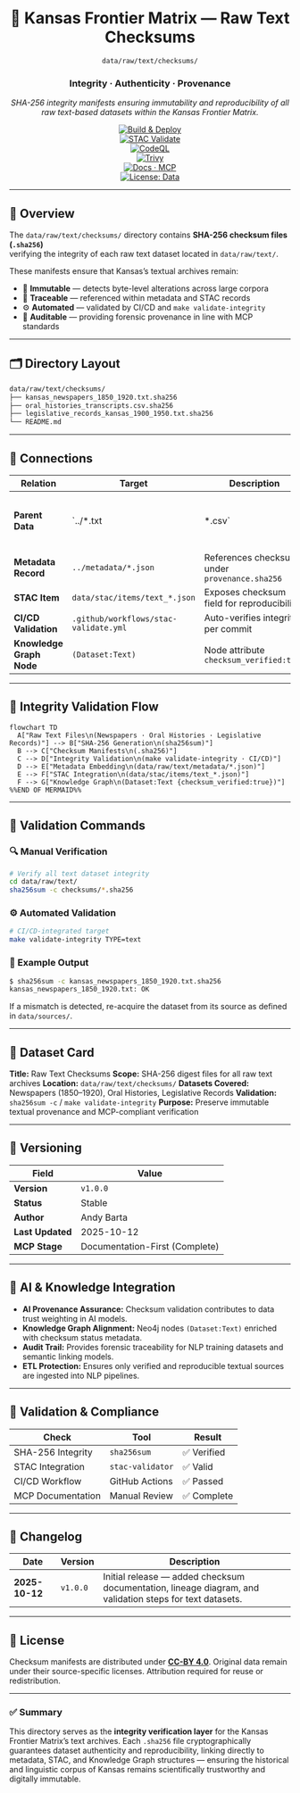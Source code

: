 <div align="center">

# 🧾 Kansas Frontier Matrix — Raw Text Checksums  
`data/raw/text/checksums/`

### **Integrity · Authenticity · Provenance**  
*SHA-256 integrity manifests ensuring immutability and reproducibility of all raw text-based datasets within the Kansas Frontier Matrix.*

[![Build & Deploy](https://github.com/bartytime4life/Kansas-Frontier-Matrix/actions/workflows/site.yml/badge.svg)](../../../../.github/workflows/site.yml)  
[![STAC Validate](https://img.shields.io/badge/STAC-validate-teal)](../../../../.github/workflows/stac-validate.yml)  
[![CodeQL](https://github.com/bartytime4life/Kansas-Frontier-Matrix/actions/workflows/codeql.yml/badge.svg)](../../../../.github/workflows/codeql.yml)  
[![Trivy](https://github.com/bartytime4life/Kansas-Frontier-Matrix/actions/workflows/trivy.yml/badge.svg)](../../../../.github/workflows/trivy.yml)  
[![Docs · MCP](https://img.shields.io/badge/Docs-MCP-blueviolet)](../../../../docs/)  
[![License: Data](https://img.shields.io/badge/License-CC--BY%204.0-green)](../../../../LICENSE)

</div>

---

## 📘 Overview

The `data/raw/text/checksums/` directory contains **SHA-256 checksum files (`.sha256`)**  
verifying the integrity of each raw text dataset located in `data/raw/text/`.

These manifests ensure that Kansas’s textual archives remain:
- 🔐 **Immutable** — detects byte-level alterations across large corpora  
- 🔗 **Traceable** — referenced within metadata and STAC records  
- ⚙️ **Automated** — validated by CI/CD and `make validate-integrity`  
- 🧾 **Auditable** — providing forensic provenance in line with MCP standards  

---

## 🗂️ Directory Layout

```bash
data/raw/text/checksums/
├── kansas_newspapers_1850_1920.txt.sha256
├── oral_histories_transcripts.csv.sha256
├── legislative_records_kansas_1900_1950.txt.sha256
└── README.md
````

---

## 🔗 Connections

| Relation                 | Target                                | Description                                   |                                      |
| ------------------------ | ------------------------------------- | --------------------------------------------- | ------------------------------------ |
| **Parent Data**          | `../*.txt                             | *.csv`                                        | Raw text file verified for integrity |
| **Metadata Record**      | `../metadata/*.json`                  | References checksum under `provenance.sha256` |                                      |
| **STAC Item**            | `data/stac/items/text_*.json`         | Exposes checksum field for reproducibility    |                                      |
| **CI/CD Validation**     | `.github/workflows/stac-validate.yml` | Auto-verifies integrity per commit            |                                      |
| **Knowledge Graph Node** | `(Dataset:Text)`                      | Node attribute `checksum_verified:true`       |                                      |

---

## 🧭 Integrity Validation Flow

```mermaid
flowchart TD
  A["Raw Text Files\n(Newspapers · Oral Histories · Legislative Records)"] --> B["SHA-256 Generation\n(sha256sum)"]
  B --> C["Checksum Manifests\n(.sha256)"]
  C --> D["Integrity Validation\n(make validate-integrity · CI/CD)"]
  D --> E["Metadata Embedding\n(data/raw/text/metadata/*.json)"]
  E --> F["STAC Integration\n(data/stac/items/text_*.json)"]
  F --> G["Knowledge Graph\n(Dataset:Text {checksum_verified:true})"]
%%END OF MERMAID%%
```

---

## 🧪 Validation Commands

### 🔍 Manual Verification

```bash
# Verify all text dataset integrity
cd data/raw/text/
sha256sum -c checksums/*.sha256
```

### ⚙️ Automated Validation

```bash
# CI/CD-integrated target
make validate-integrity TYPE=text
```

### 🧮 Example Output

```bash
$ sha256sum -c kansas_newspapers_1850_1920.txt.sha256
kansas_newspapers_1850_1920.txt: OK
```

If a mismatch is detected, re-acquire the dataset from its source
as defined in `data/sources/`.

---

## 🧾 Dataset Card

**Title:** Raw Text Checksums
**Scope:** SHA-256 digest files for all raw text archives
**Location:** `data/raw/text/checksums/`
**Datasets Covered:** Newspapers (1850–1920), Oral Histories, Legislative Records
**Validation:** `sha256sum -c` / `make validate-integrity`
**Purpose:** Preserve immutable textual provenance and MCP-compliant verification

---

## 🧱 Versioning

| Field            | Value                          |
| ---------------- | ------------------------------ |
| **Version**      | `v1.0.0`                       |
| **Status**       | Stable                         |
| **Author**       | Andy Barta                     |
| **Last Updated** | 2025-10-12                     |
| **MCP Stage**    | Documentation-First (Complete) |

---

## 🧠 AI & Knowledge Integration

* **AI Provenance Assurance:** Checksum validation contributes to data trust weighting in AI models.
* **Knowledge Graph Alignment:** Neo4j nodes `(Dataset:Text)` enriched with checksum status metadata.
* **Audit Trail:** Provides forensic traceability for NLP training datasets and semantic linking models.
* **ETL Protection:** Ensures only verified and reproducible textual sources are ingested into NLP pipelines.

---

## 🧩 Validation & Compliance

| Check             | Tool             | Result     |
| ----------------- | ---------------- | ---------- |
| SHA-256 Integrity | `sha256sum`      | ✅ Verified |
| STAC Integration  | `stac-validator` | ✅ Valid    |
| CI/CD Workflow    | GitHub Actions   | ✅ Passed   |
| MCP Documentation | Manual Review    | ✅ Complete |

---

## 🧩 Changelog

| Date           | Version  | Description                                                                                              |
| -------------- | -------- | -------------------------------------------------------------------------------------------------------- |
| **2025-10-12** | `v1.0.0` | Initial release — added checksum documentation, lineage diagram, and validation steps for text datasets. |

---

## 🪪 License

Checksum manifests are distributed under **[CC-BY 4.0](https://creativecommons.org/licenses/by/4.0/)**.
Original data remain under their source-specific licenses. Attribution required for reuse or redistribution.

---

### ✅ Summary

This directory serves as the **integrity verification layer** for the Kansas Frontier Matrix’s text archives.
Each `.sha256` file cryptographically guarantees dataset authenticity and reproducibility,
linking directly to metadata, STAC, and Knowledge Graph structures — ensuring the historical
and linguistic corpus of Kansas remains scientifically trustworthy and digitally immutable.

```
